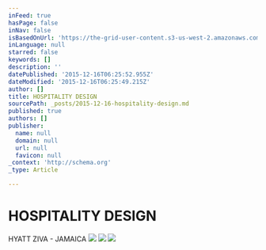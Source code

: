 ```yaml
---
inFeed: true
hasPage: false
inNav: false
isBasedOnUrl: 'https://the-grid-user-content.s3-us-west-2.amazonaws.com/80bec667-649c-412a-8a49-8d201aecd568.bin'
inLanguage: null
starred: false
keywords: []
description: ''
datePublished: '2015-12-16T06:25:52.955Z'
dateModified: '2015-12-16T06:25:49.215Z'
author: []
title: HOSPITALITY DESIGN
sourcePath: _posts/2015-12-16-hospitality-design.md
published: true
authors: []
publisher:
  name: null
  domain: null
  url: null
  favicon: null
_context: 'http://schema.org'
_type: Article

---
```

# HOSPITALITY DESIGN

HYATT ZIVA  -  JAMAICA
![](https://the-grid-user-content.s3-us-west-2.amazonaws.com/46f3001b-cbc2-4353-abd3-c2d1b92e4fa0.png)
![](https://the-grid-user-content.s3-us-west-2.amazonaws.com/a5941664-2daf-4bd0-b096-1f7039d58a04.png)
![](https://the-grid-user-content.s3-us-west-2.amazonaws.com/9ad591cb-5433-4161-bea9-d6e191873e5d.png)
